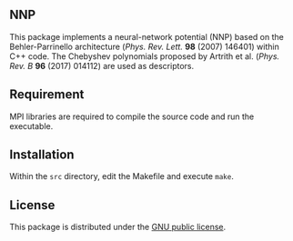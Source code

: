 ## NNP
This package implements a neural-network potential (NNP) based on the Behler-Parrinello architecture (*Phys. Rev. Lett.* **98** (2007) 146401) within C++ code. The Chebyshev polynomials proposed by Artrith et al. (*Phys. Rev. B* **96** (2017) 014112) are used as descriptors.

## Requirement
MPI libraries are required to compile the source code and run the executable.

## Installation
Within the `src` directory, edit the Makefile and execute `make`.

## License
This package is distributed under the [GNU public license](https://github.com/NU-programs/NNP/blob/main/LICENSE).
